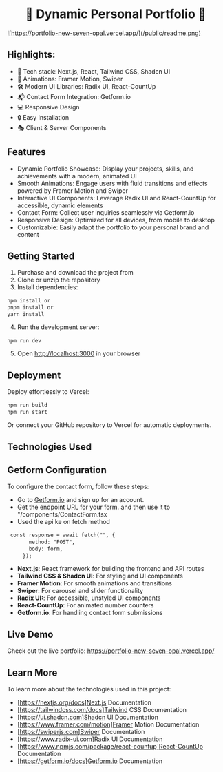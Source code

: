 <h1 align="center">💪 Dynamic Personal Portfolio 🤖</h1>

![https://portfolio-new-seven-opal.vercel.app/](/public/readme.png)

## Highlights:

- 🚀 Tech stack: Next.js, React, Tailwind CSS, Shadcn UI
- 🎨 Animations: Framer Motion, Swiper
- 🛠️ Modern UI Libraries: Radix UI, React-CountUp
- 📬 Contact Form Integration: Getform.io
- 💻 Responsive Design
- 🔒 Easy Installation
- 🎭 Client & Server Components

## Features

- Dynamic Portfolio Showcase: Display your projects, skills, and achievements with a modern, animated UI
- Smooth Animations: Engage users with fluid transitions and effects powered by Framer Motion and Swiper
- Interactive UI Components: Leverage Radix UI and React-CountUp for accessible, dynamic elements
- Contact Form: Collect user inquiries seamlessly via Getform.io
- Responsive Design: Optimized for all devices, from mobile to desktop
- Customizable: Easily adapt the portfolio to your personal brand and content

## Getting Started

1. Purchase and download the project from
2. Clone or unzip the repository
3. Install dependencies:

```shell
npm install or
pnpm install or
yarn install
```

4. Run the development server:

```shell
npm run dev
```

5. Open [http://localhost:3000](http://localhost:3000) in your browser

## Deployment

Deploy effortlessly to Vercel:

```shell
npm run build
npm run start
```

Or connect your GitHub repository to Vercel for automatic deployments.

## Technologies Used

## Getform Configuration

To configure the contact form, follow these steps:

- Go to [Getform.io](https://getform.io) and sign up for an account.
- Get the endpoint URL for your form. and then use it to "/components/ContactForm.tsx
- Used the api ke on fetch method

```shell
 const response = await fetch("", {
       method: "POST",
       body: form,
     });
```

- **Next.js**: React framework for building the frontend and API routes
- **Tailwind CSS & Shadcn UI**: For styling and UI components
- **Framer Motion**: For smooth animations and transitions
- **Swiper**: For carousel and slider functionality
- **Radix UI:**: For accessible, unstyled UI components
- **React-CountUp**: For animated number counters
- **Getform.io**: For handling contact form submissions

## Live Demo

Check out the live portfolio: https://portfolio-new-seven-opal.vercel.app/

## Learn More

To learn more about the technologies used in this project:

- [https://nextjs.org/docs]Next.js Documentation
- [https://tailwindcss.com/docs]Tailwind CSS Documentation
- [https://ui.shadcn.com]Shadcn UI Documentation
- [https://www.framer.com/motion]Framer Motion Documentation
- [https://swiperjs.com]Swiper Documentation
- [https://www.radix-ui.com]Radix UI Documentation
- [https://www.npmjs.com/package/react-countup]React-CountUp Documentation
- [https://getform.io/docs]Getform.io Documentation